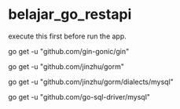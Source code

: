# belajar_go_restapi

execute this first before run the app.

go get -u "github.com/gin-gonic/gin"

go get -u "github.com/jinzhu/gorm"

go get -u "github.com/jinzhu/gorm/dialects/mysql"

go get -u "github.com/go-sql-driver/mysql"

